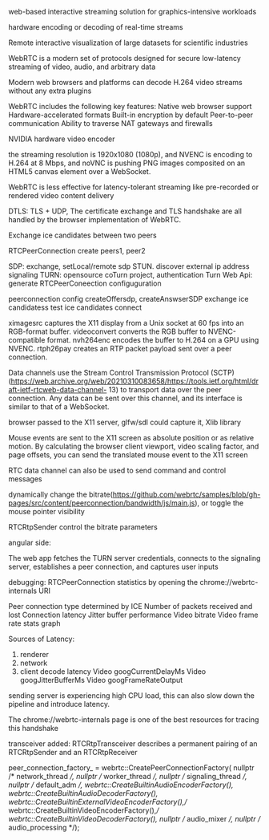 web-based interactive streaming
solution for graphics-intensive workloads

hardware encoding or decoding of real-time streams

Remote interactive visualization of large datasets for scientific industries

WebRTC is a modern set of protocols designed for secure low-latency streaming of video,
audio, and arbitrary data

Modern web browsers and platforms can
decode H.264 video streams without any extra plugins

WebRTC includes the following key features:
Native web browser support
Hardware-accelerated formats
Built-in encryption by default
Peer-to-peer communication
Ability to traverse NAT gateways and firewalls

NVIDIA hardware video encoder

the streaming resolution is
1920x1080 (1080p), and NVENC is encoding to H.264 at 8 Mbps, and noVNC is pushing PNG
images composited on an HTML5 canvas element over a WebSocket.

WebRTC is less effective for latency-tolerant streaming like pre-recorded or rendered
video content delivery


DTLS: TLS + UDP, The certificate
exchange and TLS handshake are all handled by the browser implementation of WebRTC.



Exchange ice candidates between two peers

RTCPeerConnection
create peers1, peer2

SDP: exchange, setLocal/remote sdp
STUN. discover external ip address
signaling
TURN: opensource coTurn project, authentication
Turn Web Api: generate RTCPeerConeection configuguration

peerconnection config
createOffersdp,
createAnswserSDP
exchange ice candidatess
test ice candidates
connect

ximagesrc captures the X11 display from a Unix socket at 60 fps into an RGB-format
buffer.
videoconvert converts the RGB buffer to NVENC-compatible format.
nvh264enc encodes the buffer to H.264 on a GPU using NVENC.
rtph26pay creates an RTP packet payload sent over a peer connection.

Data channels use the Stream Control Transmission
Protocol (SCTP)
(https://web.archive.org/web/20210310083658/https://tools.ietf.org/html/draft-ietf-rtcweb-data-channel-
13)
to transport data over the peer connection. Any data can be sent over this channel, and its
interface is similar to that of a WebSocket.

browser passed to the X11 server, glfw/sdl could capture it, Xlib library

Mouse events are sent to the X11 screen as absolute position or as relative motion. By
calculating the browser client viewport, video scaling factor, and page offsets, you can send
the translated mouse event to the X11 screen

RTC data channel can also be used to send command and
control messages

dynamically change the bitrate(https://github.com/webrtc/samples/blob/gh-pages/src/content/peerconnection/bandwidth/js/main.js), or toggle the mouse pointer visibility

RTCRtpSender control the bitrate parameters

angular side: 

The web app fetches the TURN
server credentials, connects to the signaling server, establishes a peer connection, and
captures user inputs

debugging:
RTCPeerConnection statistics by opening the
chrome://webrtc-internals URI

Peer connection type determined by ICE
Number of packets received and lost
Connection latency
Jitter buffer
performance
Video bitrate
Video frame rate
stats graph

Sources of Latency: 

1. renderer
2. network 
3. client decode latency
Video googCurrentDelayMs
Video googJitterBufferMs
Video googFrameRateOutput

sending server is experiencing high CPU load, this can also slow down the pipeline and
introduce latency.

The chrome://webrtc-internals page is one of the
best resources for tracing this handshake

transceiver added: RTCRtpTransceiver describes a permanent pairing of an RTCRtpSender and an RTCRtpReceiver

  peer_connection_factory_ = webrtc::CreatePeerConnectionFactory(
      nullptr /* network_thread */, nullptr /* worker_thread */,
      nullptr /* signaling_thread */, nullptr /* default_adm */,
      webrtc::CreateBuiltinAudioEncoderFactory(),
      webrtc::CreateBuiltinAudioDecoderFactory(),
      webrtc::CreateBuiltinExternalVideoEncoderFactory(),/* webrtc::CreateBuiltinVideoEncoderFactory(),*/
      webrtc::CreateBuiltinVideoDecoderFactory(), nullptr /* audio_mixer */,
      nullptr /* audio_processing */);